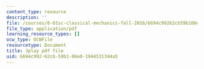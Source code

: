 ```yaml
---
content_type: resource
description: ''
file: /courses/8-01sc-classical-mechanics-fall-2016/6694c99262cb59b106e01944531344a5_ykwNGB9kuaA.pdf
file_type: application/pdf
learning_resource_types: []
ocw_type: OCWFile
resourcetype: Document
title: 3play pdf file
uid: 6694c992-62cb-59b1-06e0-1944531344a5
---
```

